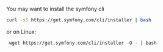 You may want to install the symfony cli

```bash
curl -sS https://get.symfony.com/cli/installer | bash
```

or on Linux:

```
 wget https://get.symfony.com/cli/installer -O - | bash
```

